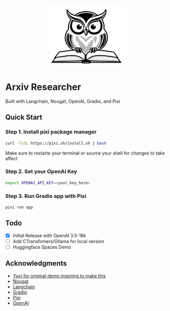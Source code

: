 <div align="center">
  <picture>
    <source media="(prefers-color-scheme: dark)" height="200px" srcset="/home/pablo/0Dev/personal/arxiv-researcher/assets/arxiv-researcher_TSP.png">
    <img alt="logo" height="200px" src="assets/arxiv-researcher_TSP.png">
  </picture>
</div>

# Arxiv Researcher
Built with Langchain, Nougat, OpenAI, Gradio, and Pixi
## Quick Start
### Step 1. Install pixi package manager

```sh
curl -fsSL https://pixi.sh/install.sh | bash
```
Make sure to restarte your terminal or source your shell for changes to take affect

### Step 2. Set your OpenAI Key
```sh
export OPENAI_API_KEY=<your_key_here>
```

### Step 3. Run Gradio app with Pixi
```sh
pixi run app
```

## Todo 
- [x] Initial Release with OpenAI 3.5-16k
- [ ] Add CTransfomers/Ollama for local version
- [ ] Huggingface Spaces Demo 

## Acknowledgments

- [Yuvi for original demo inspriing to make this](https://twitter.com/yvrjsharma/status/1697632485440659516)
- [Nougat](https://github.com/facebookresearch/nougat)
- [Langchain](https://www.langchain.com/)
- [Gradio](http://gradio.dev/)
- [Pixi](pixi.sh)
- [OpenAI](https://openai.com/)
